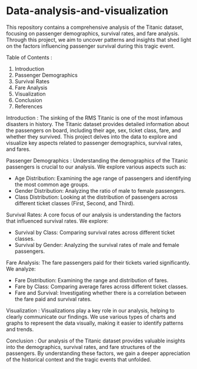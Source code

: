# Data-analysis-and-visualization
This repository contains a comprehensive analysis of the Titanic dataset, focusing on passenger demographics, survival rates, and fare analysis. Through this project, we aim to uncover patterns and insights that shed light on the factors influencing passenger survival during this tragic event.

Table of Contents : 
1. Introduction
2. Passenger Demographics
3. Survival Rates
4. Fare Analysis
5. Visualization
6. Conclusion
7. References

Introduction : 
The sinking of the RMS Titanic is one of the most infamous disasters in history. The Titanic dataset provides detailed information about the passengers on board, including their age, sex, ticket class, fare, and whether they survived. This project delves into the data to explore and visualize key aspects related to passenger demographics, survival rates, and fares.

Passenger Demographics : Understanding the demographics of the Titanic passengers is crucial to our analysis. We explore various aspects such as:
- Age Distribution: Examining the age range of passengers and identifying the most common age groups.
- Gender Distribution: Analyzing the ratio of male to female passengers.
- Class Distribution: Looking at the distribution of passengers across different ticket classes (First, Second, and Third).

Survival Rates: A core focus of our analysis is understanding the factors that influenced survival rates. We explore:
- Survival by Class: Comparing survival rates across different ticket classes.
- Survival by Gender: Analyzing the survival rates of male and female passengers.

Fare Analysis: The fare passengers paid for their tickets varied significantly. We analyze:
- Fare Distribution: Examining the range and distribution of fares.
- Fare by Class: Comparing average fares across different ticket classes.
- Fare and Survival: Investigating whether there is a correlation between the fare paid and survival rates.

Visualization : Visualizations play a key role in our analysis, helping to clearly communicate our findings. We use various types of charts and graphs to represent the data visually, making it easier to identify patterns and trends.

Conclusion : Our analysis of the Titanic dataset provides valuable insights into the demographics, survival rates, and fare structures of the passengers. By understanding these factors, we gain a deeper appreciation of the historical context and the tragic events that unfolded.

